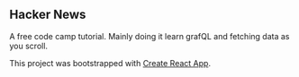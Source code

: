 ## Hacker News

A free code camp tutorial.
Mainly doing it learn grafQL and fetching data as you scroll.

This project was bootstrapped with [Create React App](https://github.com/facebook/create-react-app).